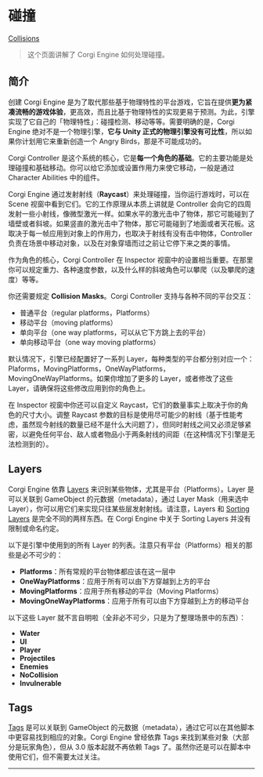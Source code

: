 # 碰撞

[Collisions](http://corgi-engine-docs.moremountains.com/collisions.html)

> 这个页面讲解了 Corgi Engine 如何处理碰撞。

## 简介

创建 Corgi Engine 是为了取代那些基于物理特性的平台游戏，它旨在提供**更为紧凑流畅的游戏体验**，更高效，而且比基于物理特性的实现更易于预测。为此，引擎实现了它自己的「物理特性」：碰撞检测、移动等等。需要明确的是，Corgi Engine 绝对不是一个物理引擎，**它与 Unity 正式的物理引擎没有可比性**，所以如果你计划用它来重新创造一个 Angry Birds，那是不可能成功的。

Corgi Controller 是这个系统的核心，它是**每一个角色的基础**。它的主要功能是处理碰撞和基础移动。你可以给它添加或设置作用力来使它移动，一般是通过 Character Abilities 中的组件。

Corgi Engine 通过发射射线（**Raycast**）来处理碰撞，当你运行游戏时，可以在 Scene 视窗中看到它们。它的工作原理从本质上讲就是 Controller 会向它的四周发射一些小射线，像微型激光一样。如果水平的激光击中了物体，那它可能碰到了墙壁或者斜坡。如果竖直的激光击中了物体，那它可能碰到了地面或者天花板。这取决于每一帧应用到对象上的作用力，也取决于射线有没有击中物体，Controller 负责在场景中移动对象，以及在对象穿墙而过之前让它停下来之类的事情。

作为角色的核心，Corgi Controller 在 Inspector 视窗中的设置相当重要。在那里你可以规定重力、各种速度参数，以及什么样的斜坡角色可以攀爬（以及攀爬的速度）等等。

你还需要规定 **Collision Masks**。Corgi Controller 支持与各种不同的平台交互：

* 普通平台（regular platforms，Platforms）
* 移动平台（moving platforms）
* 单向平台（one way platforms，可以从它下方跳上去的平台）
* 单向移动平台（one way moving platforms）

默认情况下，引擎已经配置好了一系列 Layer，每种类型的平台都分别对应一个：Plaforms，MovingPlatforms，OneWayPlatforms，MovingOneWayPlatforms。如果你增加了更多的 Layer，或者修改了这些 Layer，请确保将这些修改应用到你的角色上。

在 Inspector 视窗中你还可以自定义 Raycast，它们的数量事实上取决于你的角色的尺寸大小。调整 Raycast 参数的目标是使用尽可能少的射线（基于性能考虑，虽然现今射线的数量已经不是什么大问题了），但同时射线之间又必须足够紧密，以避免任何平台、敌人或者物品小于两条射线的间距（在这种情况下引擎是无法检测到的）。

## Layers

Corgi Engine 依靠 [Layers](https://docs.unity3d.com/Manual/Layers.html) 来识别某些物体，尤其是平台（Platforms）。Layer 是可以关联到 GameObject 的元数据（metadata），通过 Layer Mask（用来选中 Layer），你可以用它们来实现只往某些层发射射线。请注意，Layers 和 [Sorting Layers](https://unity3d.com/cn/learn/tutorials/topics/2d-game-creation/sorting-layers) 是完全不同的两样东西。在 Corgi Engine 中关于 Sorting Layers 并没有限制或命名约定。

以下是引擎中使用到的所有 Layer 的列表。注意只有平台（Platforms）相关的那些是必不可少的：

* **Platforms**：所有常规的平台物体都应该在这一层中
* **OneWayPlatforms**：应用于所有可以由下方穿越到上方的平台
* **MovingPlatforms**：应用于所有移动的平台（Moving Platforms）
* **MovingOneWayPlatforms**：应用于所有可以由下方穿越到上方的移动平台

以下这些 Layer 就不言自明啦（全非必不可少，只是为了整理场景中的东西）：

* **Water**
* **UI**
* **Player**
* **Projectiles**
* **Enemies**
* **NoCollision**
* **Invulnerable**

## Tags

[Tags](https://docs.unity3d.com/Manual/Tags.html) 是可以关联到 GameObject 的元数据（metadata），通过它可以在其他脚本中更容易找到相应的对象。Corgi Engine 曾经依靠 Tags 来找到某些对象（大部分是玩家角色），但从 3.0 版本起就不再依赖 Tags 了。虽然你还是可以在脚本中使用它们，但不需要太过关注。

-------


